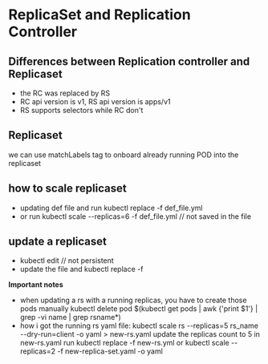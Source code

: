 # ReplicaSet and Replication Controller

## Differences between Replication controller and Replicaset
- the RC was replaced by RS 
- RC api version is v1, RS api version is apps/v1 
- RS supports selectors while RC don't 

## Replicaset
we can use matchLabels tag to onboard already running POD into the replicaset

## how to scale replicaset
- updating def file and run kubectl replace -f def_file.yml 
- or run kubectl scale --replicas=6 -f def_file.yml  // not saved in the file

## update a replicaset
- kubectl edit // not persistent
- update the file and kubectl replace -f

**Important notes** 
- when updating a rs with a running replicas, you have to create those pods manually kubectl delete pod $(kubectl get pods | awk {'print $1'} | grep -vi name | grep rsname*)
- how i got the running rs yaml file: 
  kubectl scale rs --replicas=5 rs_name --dry-run=client -o yaml > new-rs.yaml
  update the replicas count to 5 in new-rs.yaml
  run kubectl replace -f new-rs.yml
  or kubectl scale --replicas=2 -f new-replica-set.yaml  -o yaml


  